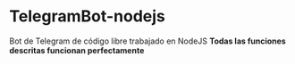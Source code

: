 # TelegramBot-nodejs
Bot de Telegram de código libre trabajado en NodeJS
**Todas las funciones descritas funcionan perfectamente**

